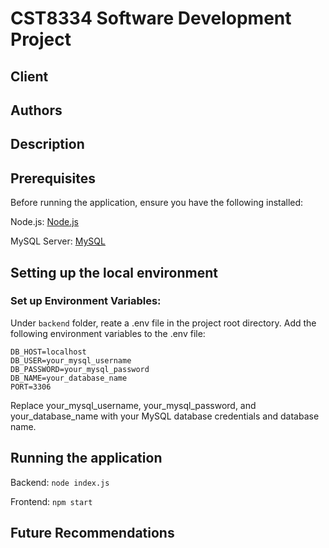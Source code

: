 # CST8334 Software Development Project
## Client

## Authors

## Description

## Prerequisites
Before running the application, ensure you have the following installed:

Node.js: [Node.js](https://nodejs.org/en/download/)

MySQL Server: [MySQL](https://dev.mysql.com/downloads/installer/)

## Setting up the local environment
### Set up Environment Variables:

Under `backend` folder, reate a .env file in the project root directory.
Add the following environment variables to the .env file:

```
DB_HOST=localhost
DB_USER=your_mysql_username
DB_PASSWORD=your_mysql_password
DB_NAME=your_database_name
PORT=3306
```
Replace your_mysql_username, your_mysql_password, and your_database_name with your MySQL database credentials and database name.
## Running the application
Backend: `node index.js`

Frontend: `npm start`

## Future Recommendations

